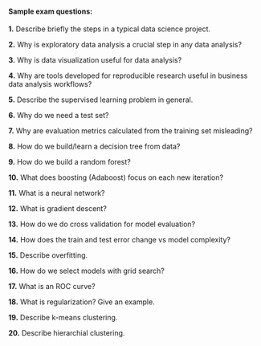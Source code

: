 
#### Sample exam questions:

**1.** Describe briefly the steps in a typical data science project.

**2.** Why is exploratory data analysis a crucial step in any data analysis?

**3.** Why is data visualization useful for data analysis?

**4.** Why are tools developed for reproducible research useful in business data analysis workflows?

**5.** Describe the supervised learning problem in general.

**6.** Why do we need a test set? 

**7.** Why are evaluation metrics calculated from the training set misleading?

**8.** How do we build/learn a decision tree from data?

**9.** How do we build a random forest?

**10.** What does boosting (Adaboost) focus on each new iteration?

**11.** What is a neural network?

**12.** What is gradient descent?

**13.** How do we do cross validation for model evaluation?

**14.** How does the train and test error change vs model complexity?

**15.** Describe overfitting.

**16.** How do we select models with grid search?

**17.** What is an ROC curve?

**18.** What is regularization? Give an example.

**19.** Describe k-means clustering.

**20.** Describe hierarchial clustering.





